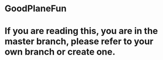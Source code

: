 # GoodPlaneFun

# If you are reading this, you are in the master branch, please refer to your own branch or create one.
